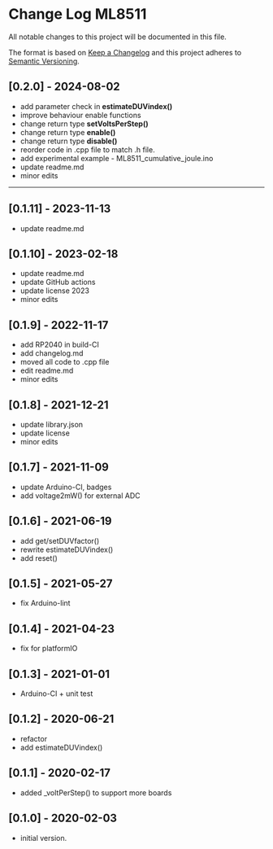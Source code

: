 # Change Log ML8511

All notable changes to this project will be documented in this file.

The format is based on [Keep a Changelog](http://keepachangelog.com/)
and this project adheres to [Semantic Versioning](http://semver.org/).


## [0.2.0] - 2024-08-02
- add parameter check in **estimateDUVindex()**
- improve behaviour enable functions
- change return type **setVoltsPerStep()**
- change return type **enable()**
- change return type **disable()**
- reorder code in .cpp file to match .h file.
- add experimental example - ML8511_cumulative_joule.ino
- update readme.md
- minor edits

----

## [0.1.11] - 2023-11-13
- update readme.md

## [0.1.10] - 2023-02-18
- update readme.md
- update GitHub actions
- update license 2023
- minor edits

## [0.1.9] - 2022-11-17
- add RP2040 in build-CI
- add changelog.md
- moved all code to .cpp file
- edit readme.md
- minor edits

## [0.1.8] - 2021-12-21
- update library.json
- update license
- minor edits

## [0.1.7] - 2021-11-09
- update Arduino-CI, badges
- add voltage2mW() for external ADC

## [0.1.6] - 2021-06-19
- add get/setDUVfactor()
- rewrite estimateDUVindex()
- add reset()

## [0.1.5] - 2021-05-27
- fix Arduino-lint

## [0.1.4] - 2021-04-23
- fix for platformIO

## [0.1.3] - 2021-01-01
- Arduino-CI + unit test

## [0.1.2] - 2020-06-21
- refactor
- add estimateDUVindex()

## [0.1.1] - 2020-02-17
- added \_voltPerStep() to support more boards

## [0.1.0] - 2020-02-03
- initial version.

